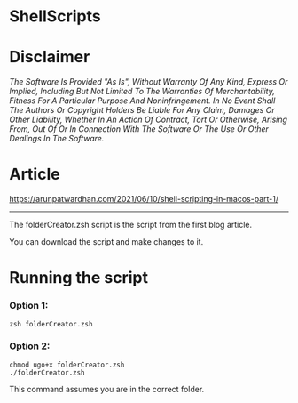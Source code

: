 # ShellScripts

# Disclaimer
_The Software Is Provided "As Is", Without Warranty Of Any Kind, Express Or Implied, Including But Not Limited To The Warranties Of Merchantability, Fitness For A Particular Purpose And Noninfringement. In No Event Shall The Authors Or Copyright Holders Be Liable For Any Claim, Damages Or Other Liability, Whether In An Action Of Contract, Tort Or Otherwise, Arising From, Out Of Or In Connection With The Software Or The Use Or Other Dealings In The Software._

# Article
https://arunpatwardhan.com/2021/06/10/shell-scripting-in-macos-part-1/

---
The folderCreator.zsh script is the script from the first blog article. 

You can download the script and make changes to it. 

# Running the script
### Option 1:
```SHELL
zsh folderCreator.zsh
```

### Option 2:
```SHELL
chmod ugo+x folderCreator.zsh
./folderCreator.zsh
```
This command assumes you are in the correct folder.
